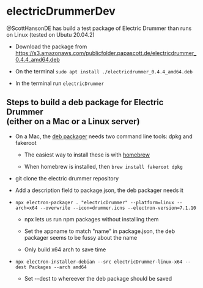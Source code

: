 # electricDrummerDev

@ScottHansonDE has build a test package of Electric Drummer than runs on Linux (tested on Ubutu 20.04.2)

- Download the package from https://s3.amazonaws.com/publicfolder.papascott.de/electricdrummer_0.4.4_amd64.deb 

- On the terminal `sudo apt install ./electricdrummer_0.4.4_amd64.deb`

- In the terminal run `electricDrummer`

## Steps to build a deb package for Electric Drummer <br /> (either on a Mac or a Linux server)

- On a Mac, the <a href="https://github.com/electron-userland/electron-installer-debian#requirements">deb packager</a> needs two command line tools: dpkg and fakeroot

  - The easiest way to install these is with <a href="https://brew.sh/">homebrew</a>

  - When homebrew is installed, then `brew install fakeroot dpkg` 

- git clone the electric drummer repository

- Add a description field to package.json, the deb packager needs it

- `npx electron-packager . "electricDrummer" --platform=linux --arch=x64 --overwrite --icon=drummer.icns --electron-version=7.1.10`

  - npx lets us run npm packages without installing them

  - Set the appname to match "name" in package.json, the deb packager seems to be fussy about the name

  - Only build x64 arch to save time

- `npx electron-installer-debian --src electricDrummer-linux-x64 --dest Packages --arch amd64`

  - Set --dest to whereever the deb package should be saved

